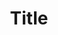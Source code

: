 ---
category: invited
datetime: 2021-12-06T10:00:00ZJST

title: Title
speaker: Speaker
affiliation: Affiliation
details: Details
---